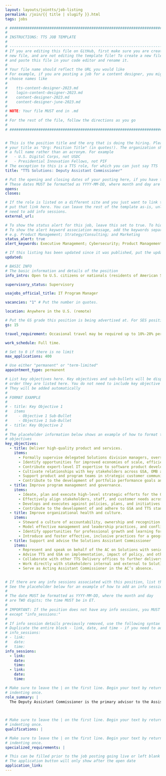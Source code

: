 ```yaml
---
layout: layouts/jointts/job-listing
permalink: /join/{{ title | slugify }}.html
tags: jobs

# ###############################################################################
#                                                                              #
# INSTRUCTIONS: TTS JOB TEMPLATE                                               #
#                                                                              #
# -----------------------------------------------------------------------------#
# If you are editing this file on GitHub, first make sure you are creating a   #
# new file, and are not editing the template file! To create a new file, copy  #
# and paste this file in your code editor and rename it.                       #
#                                                                              #
# Your file name should reflect the URL you would like                         #
# For example, if you are posting a job for a content designer, you might      #
# choose names like                                                            #
#                                                                              #
#    tts-content-designer-2023.md                                              #
#    login-content-designer-2023.md                                            #
#    content-designer-2023.md                                                  #
#    content-designer-june-2023.md                                             #
#                                                                              #
# NOTE: Your file MUST end in .md                                              #
#                                                                              #
# For the rest of the file, follow the directions as you go                    #
#                                                                              #
# ###############################################################################


# This is the position title and the org that is doing the hiring. Please format
# your title as "Org: Position Title" (in quotes!). The organization should be
# a full name rather than an acronym. For example
#   - U.S. Digital Corps, not USDC
#   - Presidential Innovation Fellows, not PIF
# The exception to this is a TTS role, for which you can just say TTS
title: "TTS Solutions: Deputy Assistant Commissioner"

# Put the opening and closing dates of your posting here, if you have them
# These dates MUST be formatted as YYYY-MM-DD, where month and day are 2-digits
opens: 
closes: 

# If the role is listed on a different site and you just want to link to it,
# put that link here. You can leave the rest of the template as-is, unless you 
# need to add info sessions.
external_url:

# To show the status alert for this job, leave this set to true. To hide it, change to false
# To show the alert keyword association message, add the keywords separated by a semi-colon
# e.g. Product Management; Strategy/Consulting; and Marketing
status_alert: true
alert_keywords: Executive Management; Cybersecurity; Product Management; Software Engineering

# If this listing has been updated since it was published, put the updated date below in YYYY-MM-DD format.
updated:

# BASIC INFO
# The basic information and details of the position
info_intro: Open to U.S. citizens or nationals (residents of American Samoa and Swains Island). Subject to background check.

supervisory_status: Supervisory

usajobs_official_title: IT Program Manager

vacancies: "1" # Put the number in quotes.

location: Anywhere in the U.S. (remote)

# Put the GS grade this position is being advertised at. For SES positions, set the value of gs to SES.
gs: 15

travel_requirement: Occasional travel may be required up to 10%-20% per year.

work_schedule: Full time.

# Set to 0 if there is no limit
max_applications: 400

# Use either "permanent" or "term-limited"
appointment_type: permanent

# List key objectives here. Key objectives and sub-bullets will be displayed in the 
# order they are listed here. You do not need to include key objective numbers
# They will be added automatically
#
# FORMAT EXAMPLE
# 
# - title: Key Objective 1
#   items 
#     - Objective 1 Sub-Bullet
#     - Objective 1 Sub-Bullet
# - title: Key Objective 2
#
# The placeholder information below shows an example of how to format the key
# objectives
key_objectives:
  - title: Deliver high-quality product and services. 
    items:
      - Formally supervise delegated Solutions division managers, overseeing the delivery of critical federal products.
      - Identify opportunities for improved economies of scale, efficiency and customer impact across the portfolio. Design and implement interventions to realize these opportunities.
      - Contribute expert-level IT expertise to software product development and IT programs serving the American public, the federal enterprise, and state, local, tribal and territorial governments.
      - Cultivate relationships with key stakeholders across GSA, OMB and customer organizations. Troubleshoot and remove barriers for Solutions division managers.
      - Support product and program teams in strategic customer communications and incident response.
      - Contribute to the development of portfolio performance goals and lead the development of measurement protocols.
  - title: Improve program management and governance.
    items:
      - Ideate, plan and execute high-level strategic efforts for the Office of Solutions to improve program management and governance. Lead communications and change management for strategic efforts.
      - Effectively align stakeholders, staff, and customer needs across programs.
      - Develops and executes against policies, plans, and initiatives to ensure effective impact and continual development of the Solutions programs.
      - Contribute to the development of and adhere to GSA and TTS standard operating procedures.
  - title: Improve organizational health and culture.
    items:
      - Steward a culture of accountability, ownership and recognition.
      - Model effective management and leadership practices, and conflict-resolution skills.
      - Identify opportunities for professional growth and learning for Solutions leaders.
      - Introduce and foster effective, inclusive practices for a geographically-distributed  remote workforce.
  - title: Support and advise the Solutions Assistant Commissioner
    items:
      - Represent and speak on behalf of the AC on Solutions with senior GSA officials, other top-level executives from public and private industry, federal agencies, Congressional representatives, the media and other public outlets.
      - Advise TTS and GSA on implementation, impact of policy, and other operational needs.
      - Collaborate with other TTS Delivery offices to further delivery goals and identify business opportunities.
      - Work directly with stakeholders internal and external to Solutions, TTS, and GSA to further objectives of the Office of Solutions and TTS.
      - Serve as Acting Assistant Commissioner in the AC’s absence.
  

# If there are any info sessions associated with this position, list them here
# See the placeholder below for an example of how to add an info session
# 
# The date MUST be formatted as YYYY-MM-DD, where the month and day
# are TWO digits; the time MUST be in ET.
#
# IMPORTANT: If the position does not have any info sessions, you MUST delete everything
# except "info_sessions:"
# 
# If info session details previously removed, use the following syntax to add one.  
# Duplicate the entire block - link, date, and time - if you need to add more than one session
# info_sessions:
# - link: 
#   date: 
#   time: 
info_sessions:
  - link: 
    date: 
    time: 
  - link: 
    date: 
    time:

# Make sure to leave the | on the first line. Begin your text by returning to the next line and
# indenting once.
role_summary: |
  The Deputy Assistant Commissioner is the primary advisor to the Assistant Commissioner, Solutions on all matters pertaining to the TTS Solutions portfolio. The Deputy advises and assists the Assistant Commissioner in program planning, impact assessment, management, and policy development, human resources, budget, and other program areas. The Deputy drives the execution of the Solutions program strategy, and advises and assists the Assistant Commissioner in program planning, impact assessment, management, policy development, human resources, budget and other program areas.

  
  
# Make sure to leave the | on the first line. Begin your text by returning to the next line and
# indenting once.
qualifications: |

# Make sure to leave the | on the first line. Begin your text by returning to the next line and
# indenting once.
specialized_requirements: |

# This can be filled prior to the job posting going live or left blank #
# The application button will only show after the open date            #
application_link:
---
```

